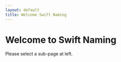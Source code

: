 ```yaml
---
layout: default
title: Welcome Swift Naming
---
```


# Welcome to Swift Naming

Please select a sub-page at left.
